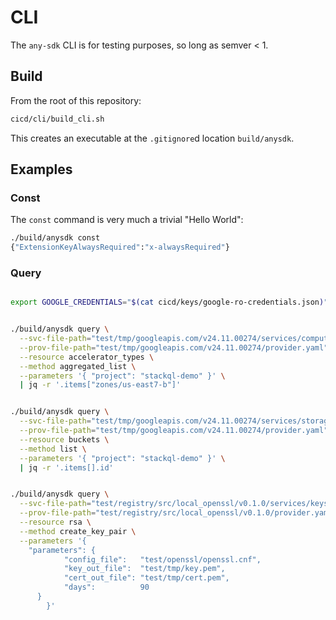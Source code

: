 
# CLI

The `any-sdk` CLI is for testing purposes, so long as semver < 1.


## Build

From the root of this repository:

```bash
cicd/cli/build_cli.sh
```

This creates an executable at the `.gitignore`d location `build/anysdk`.


## Examples

### Const

The `const` command is very much a trivial "Hello World":

```bash
./build/anysdk const
{"ExtensionKeyAlwaysRequired":"x-alwaysRequired"}
```

### Query


```bash

export GOOGLE_CREDENTIALS="$(cat cicd/keys/google-ro-credentials.json)"


./build/anysdk query \
  --svc-file-path="test/tmp/googleapis.com/v24.11.00274/services/compute.yaml" \
  --prov-file-path="test/tmp/googleapis.com/v24.11.00274/provider.yaml" \
  --resource accelerator_types \
  --method aggregated_list \
  --parameters '{ "project": "stackql-demo" }' \
  | jq -r '.items["zones/us-east7-b"]'


./build/anysdk query \
  --svc-file-path="test/tmp/googleapis.com/v24.11.00274/services/storage.yaml" \
  --prov-file-path="test/tmp/googleapis.com/v24.11.00274/provider.yaml" \
  --resource buckets \
  --method list \
  --parameters '{ "project": "stackql-demo" }' \
  | jq -r '.items[].id'

```

```bash

./build/anysdk query \
  --svc-file-path="test/registry/src/local_openssl/v0.1.0/services/keys.yaml" \
  --prov-file-path="test/registry/src/local_openssl/v0.1.0/provider.yaml" \
  --resource rsa \
  --method create_key_pair \
  --parameters '{ 
    "parameters": {
			"config_file":   "test/openssl/openssl.cnf",
			"key_out_file":  "test/tmp/key.pem",
			"cert_out_file": "test/tmp/cert.pem",
			"days":          90
      }
		}'

```

